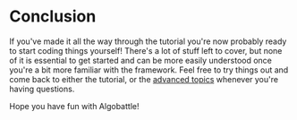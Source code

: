 # Conclusion

If you've made it all the way through the tutorial you're now probably ready to start coding things yourself! There's a
lot of stuff left to cover, but none of it is essential to get started and can be more easily understood once you're a
bit more familiar with the framework. Feel free to try things out and come back to either the tutorial, or the
[advanced topics](../advanced/index.md) whenever you're having questions.

Hope you have fun with Algobattle!
